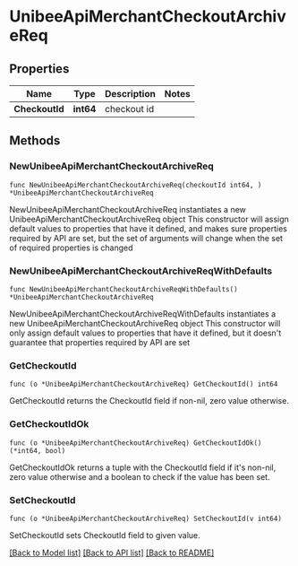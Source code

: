 # UnibeeApiMerchantCheckoutArchiveReq

## Properties

Name | Type | Description | Notes
------------ | ------------- | ------------- | -------------
**CheckoutId** | **int64** | checkout id | 

## Methods

### NewUnibeeApiMerchantCheckoutArchiveReq

`func NewUnibeeApiMerchantCheckoutArchiveReq(checkoutId int64, ) *UnibeeApiMerchantCheckoutArchiveReq`

NewUnibeeApiMerchantCheckoutArchiveReq instantiates a new UnibeeApiMerchantCheckoutArchiveReq object
This constructor will assign default values to properties that have it defined,
and makes sure properties required by API are set, but the set of arguments
will change when the set of required properties is changed

### NewUnibeeApiMerchantCheckoutArchiveReqWithDefaults

`func NewUnibeeApiMerchantCheckoutArchiveReqWithDefaults() *UnibeeApiMerchantCheckoutArchiveReq`

NewUnibeeApiMerchantCheckoutArchiveReqWithDefaults instantiates a new UnibeeApiMerchantCheckoutArchiveReq object
This constructor will only assign default values to properties that have it defined,
but it doesn't guarantee that properties required by API are set

### GetCheckoutId

`func (o *UnibeeApiMerchantCheckoutArchiveReq) GetCheckoutId() int64`

GetCheckoutId returns the CheckoutId field if non-nil, zero value otherwise.

### GetCheckoutIdOk

`func (o *UnibeeApiMerchantCheckoutArchiveReq) GetCheckoutIdOk() (*int64, bool)`

GetCheckoutIdOk returns a tuple with the CheckoutId field if it's non-nil, zero value otherwise
and a boolean to check if the value has been set.

### SetCheckoutId

`func (o *UnibeeApiMerchantCheckoutArchiveReq) SetCheckoutId(v int64)`

SetCheckoutId sets CheckoutId field to given value.



[[Back to Model list]](../README.md#documentation-for-models) [[Back to API list]](../README.md#documentation-for-api-endpoints) [[Back to README]](../README.md)


